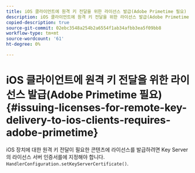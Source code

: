 ```yaml
---
title: iOS 클라이언트에 원격 키 전달을 위한 라이선스 발급(Adobe Primetime 필요)
description: iOS 클라이언트에 원격 키 전달을 위한 라이선스 발급(Adobe Primetime 필요)
copied-description: true
source-git-commit: 02ebc3548a254b2a6554f1ab34afbb3ea5f09bb8
workflow-type: tm+mt
source-wordcount: '61'
ht-degree: 0%

---
```


# iOS 클라이언트에 원격 키 전달을 위한 라이선스 발급(Adobe Primetime 필요){#issuing-licenses-for-remote-key-delivery-to-ios-clients-requires-adobe-primetime}

iOS 장치에 대한 원격 키 전달이 필요한 콘텐츠에 라이선스를 발급하려면 Key Server의 라이선스 서버 인증서를에 지정해야 합니다. `HandlerConfiguration.setKeyServerCertificate()`.
